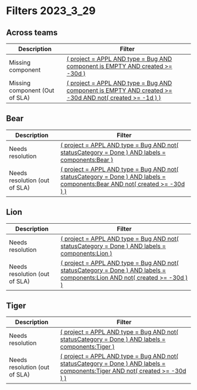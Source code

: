 # Filters 2023_3_29
## Across teams
| Description | Filter |
| --- | --- |
| Missing component | [( project = APPL AND type = Bug AND component is EMPTY AND created >= -30d )](https://acuitymd.atlassian.net/issues/?jql=(%20project%20=%20APPL%20AND%20type%20=%20Bug%20AND%20component%20is%20EMPTY%20AND%20created%20%3E=%20-30d%20)) |
| Missing component (Out of SLA) | [( project = APPL AND type = Bug AND component is EMPTY AND created >= -30d AND not( created >= -1d ) )](https://acuitymd.atlassian.net/issues/?jql=(%20project%20=%20APPL%20AND%20type%20=%20Bug%20AND%20component%20is%20EMPTY%20AND%20created%20%3E=%20-30d%20AND%20not(%20created%20%3E=%20-1d%20)%20)) |

## Bear
| Description | Filter |
| --- | --- |
| Needs resolution | [( project = APPL AND type = Bug AND not( statusCategory = Done ) AND labels = components:Bear )](https://acuitymd.atlassian.net/issues/?jql=(%20project%20=%20APPL%20AND%20type%20=%20Bug%20AND%20not(%20statusCategory%20=%20Done%20)%20AND%20labels%20=%20components:Bear%20)) |
| Needs resolution (out of SLA) | [( project = APPL AND type = Bug AND not( statusCategory = Done ) AND labels = components:Bear AND not( created >= -30d ) )](https://acuitymd.atlassian.net/issues/?jql=(%20project%20=%20APPL%20AND%20type%20=%20Bug%20AND%20not(%20statusCategory%20=%20Done%20)%20AND%20labels%20=%20components:Bear%20AND%20not(%20created%20%3E=%20-30d%20)%20)) |

## Lion
| Description | Filter |
| --- | --- |
| Needs resolution | [( project = APPL AND type = Bug AND not( statusCategory = Done ) AND labels = components:Lion )](https://acuitymd.atlassian.net/issues/?jql=(%20project%20=%20APPL%20AND%20type%20=%20Bug%20AND%20not(%20statusCategory%20=%20Done%20)%20AND%20labels%20=%20components:Lion%20)) |
| Needs resolution (out of SLA) | [( project = APPL AND type = Bug AND not( statusCategory = Done ) AND labels = components:Lion AND not( created >= -30d ) )](https://acuitymd.atlassian.net/issues/?jql=(%20project%20=%20APPL%20AND%20type%20=%20Bug%20AND%20not(%20statusCategory%20=%20Done%20)%20AND%20labels%20=%20components:Lion%20AND%20not(%20created%20%3E=%20-30d%20)%20)) |

## Tiger
| Description | Filter |
| --- | --- |
| Needs resolution | [( project = APPL AND type = Bug AND not( statusCategory = Done ) AND labels = components:Tiger )](https://acuitymd.atlassian.net/issues/?jql=(%20project%20=%20APPL%20AND%20type%20=%20Bug%20AND%20not(%20statusCategory%20=%20Done%20)%20AND%20labels%20=%20components:Tiger%20)) |
| Needs resolution (out of SLA) | [( project = APPL AND type = Bug AND not( statusCategory = Done ) AND labels = components:Tiger AND not( created >= -30d ) )](https://acuitymd.atlassian.net/issues/?jql=(%20project%20=%20APPL%20AND%20type%20=%20Bug%20AND%20not(%20statusCategory%20=%20Done%20)%20AND%20labels%20=%20components:Tiger%20AND%20not(%20created%20%3E=%20-30d%20)%20)) |
